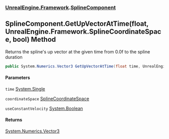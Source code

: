 ### [UnrealEngine.Framework](./UnrealEngine-Framework.md 'UnrealEngine.Framework').[SplineComponent](./SplineComponent.md 'UnrealEngine.Framework.SplineComponent')
## SplineComponent.GetUpVectorAtTime(float, UnrealEngine.Framework.SplineCoordinateSpace, bool) Method
Returns the spline's up vector at the given time from 0.0f to the spline duration  
```csharp
public System.Numerics.Vector3 GetUpVectorAtTime(float time, UnrealEngine.Framework.SplineCoordinateSpace coordinateSpace, bool useConstantVelocity=false);
```
#### Parameters
<a name='UnrealEngine-Framework-SplineComponent-GetUpVectorAtTime(float_UnrealEngine-Framework-SplineCoordinateSpace_bool)-time'></a>
`time` [System.Single](https://docs.microsoft.com/en-us/dotnet/api/System.Single 'System.Single')  
  
<a name='UnrealEngine-Framework-SplineComponent-GetUpVectorAtTime(float_UnrealEngine-Framework-SplineCoordinateSpace_bool)-coordinateSpace'></a>
`coordinateSpace` [SplineCoordinateSpace](./SplineCoordinateSpace.md 'UnrealEngine.Framework.SplineCoordinateSpace')  
  
<a name='UnrealEngine-Framework-SplineComponent-GetUpVectorAtTime(float_UnrealEngine-Framework-SplineCoordinateSpace_bool)-useConstantVelocity'></a>
`useConstantVelocity` [System.Boolean](https://docs.microsoft.com/en-us/dotnet/api/System.Boolean 'System.Boolean')  
  
#### Returns
[System.Numerics.Vector3](https://docs.microsoft.com/en-us/dotnet/api/System.Numerics.Vector3 'System.Numerics.Vector3')  
